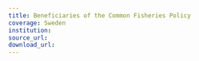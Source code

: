 ```yaml
---
title: Beneficiaries of the Common Fisheries Policy
coverage: Sweden
institution: 
source_url: 
download_url: 
---
```

